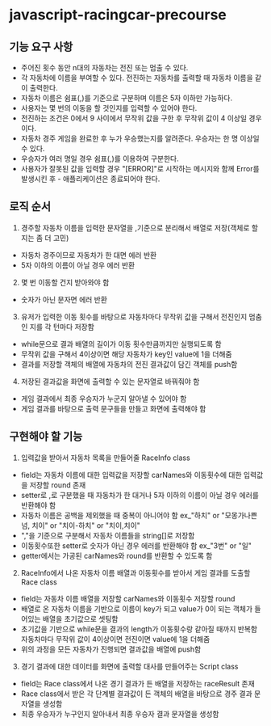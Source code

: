# javascript-racingcar-precourse

## 기능 요구 사항

-   주어진 횟수 동안 n대의 자동차는 전진 또는 멈출 수 있다.
-   각 자동차에 이름을 부여할 수 있다. 전진하는 자동차를 출력할 때 자동차 이름을 같이 출력한다.
-   자동차 이름은 쉼표(,)를 기준으로 구분하며 이름은 5자 이하만 가능하다.
-   사용자는 몇 번의 이동을 할 것인지를 입력할 수 있어야 한다.
-   전진하는 조건은 0에서 9 사이에서 무작위 값을 구한 후 무작위 값이 4 이상일 경우이다.
-   자동차 경주 게임을 완료한 후 누가 우승했는지를 알려준다. 우승자는 한 명 이상일 수 있다.
-   우승자가 여러 명일 경우 쉼표(,)를 이용하여 구분한다.
-   사용자가 잘못된 값을 입력할 경우 "[ERROR]"로 시작하는 메시지와 함께 Error를 발생시킨 후 - 애플리케이션은 종료되어야 한다.

## 로직 순서

1. 경주할 자동차 이름을 입력한 문자열을 ,기준으로 분리해서 배열로 저장(객체로 할 지는 좀 더 고민)

-   자동차 경주이므로 자동차가 한 대면 에러 반환
-   5자 이하의 이름이 아닐 경우 에러 반환

2. 몇 번 이동할 건지 받아와야 함

-   숫자가 아닌 문자면 에러 반환

3. 유저가 입력한 이동 횟수를 바탕으로 자동차마다 무작위 값을 구해서 전진인지 멈춤인 지를 각 턴마다 저장함

-   while문으로 결과 배열의 길이가 이동 횟수만큼까지만 실행되도록 함
-   무작위 값을 구해서 4이상이면 해당 자동차가 key인 value에 1을 더해줌
-   결과를 저장할 객체의 배열에 자동차의 전진 결과값이 담긴 객체를 push함

4. 저장된 결과값을 화면에 출력할 수 있는 문자열로 바꿔줘야 함

-   게임 결과에서 최종 우승자가 누군지 알아낼 수 있어야 함
-   게임 결과를 바탕으로 출력 문구들을 만들고 화면에 출력해야 함

## 구현해야 할 기능

1.  입력값을 받아서 자동차 목록을 만들어줄 RaceInfo class

-   field는 자동차 이름에 대한 입력값을 저장할 carNames와 이동횟수에 대한 입력값을 저장할 round 존재
-   setter로 ,로 구분했을 때 자동차가 한 대거나 5자 이하의 이름이 아닐 경우 에러를 반환해야 함
-   자동차 이름은 공백을 제외했을 때 중복이 아니어야 함
    ex\_"하치" or "모몽가나쁜넘, 치이" or "치이-하치" or "치이,치이"
-   ","을 기준으로 구분해서 자동차 이름들을 string[]로 저장함
-   이동횟수또한 setter로 숫자가 아닌 경우 에러를 반환해야 함
    ex\_"3번" or "일"
-   getter에서는 가공된 carNames와 round를 반환할 수 있도록 함

2.  RaceInfo에서 나온 자동차 이름 배열과 이동횟수를 받아서 게임 결과를 도출할 Race class

-   field는 자동차 이름 배열을 저장할 carNames와 이동횟수 저장할 round
-   배열로 온 자동차 이름을 기반으로 이름이 key가 되고 value가 0이 되는 객체가 들어있는 배열을 초기값으로 셋팅함
-   초기값을 기반으로 while문을 결과의 length가 이동횟수랑 같아질 때까지 반복함 자동차마다 무작위 값이 4이상이면 전진이면 value에 1을 더해줌
-   위의 과정을 모든 자동차가 진행되면 결과값을 배열에 push함

3.  경기 결과에 대한 데이터를 화면에 출력할 대사를 만들어주는 Script class

-   field는 Race class에서 나온 경기 결과가 든 배열을 저장하는 raceResult 존재
-   Race class에서 받은 각 단계별 결과값이 든 객체의 배열을 바탕으로 경주 결과 문자열을 생성함
-   최종 우승자가 누구인지 알아내서 최종 우승자 결과 문자열을 생성함
